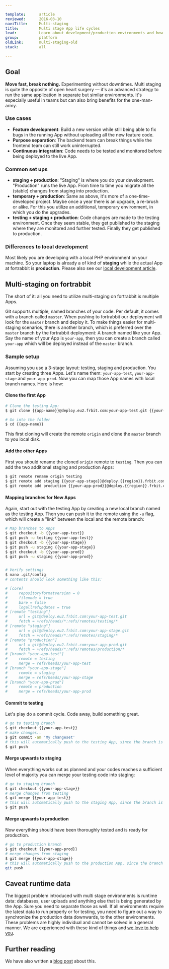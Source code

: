 ```yaml
---

template:      article
reviewed:      2016-03-10
naviTitle:     Multi-staging
title:         Multi stage App life cycles
lead:          Learn about development/production environments and how to run them on fortrabbit.
group:         platform
oldLink:       multi-staging-old
stack:         all

---
```


<!-- TODO: recheck for Hobby, include dynamic code example when possible -->

## Goal

**Move fast, break nothing.** Experimenting without downtimes. Multi staging is quite the opposite of open heart surgery — it's an advanced strategy to run the same application in separate but similar environments. It's especially useful in teams but can also bring benefits for the one-man-army.

### Use cases

* **Feature development**: Build a new version while still being able to fix bugs in the running App without uploading all the new feature code.
* **Purpose separation**: The backend team can break things while the frontend team can still work uninterrupted.
* **Continuous integration**: Code needs to be tested and monitored before being deployed to the live App.


### Common set ups

* **staging + production**: "Staging" is where you do your development. "Production" runs the live App. From time to time you migrate all the (stable) changes from staging into production.
* **temporary + production**: Same as above, it's more of a one-time-developed project. Maybe once a year there is an upgrade, a re-brush or alike. For this you utilize an additional, temporary environment, in which you do the upgrades.
* **testing + staging + production**: Code changes are made to the testing environment. Once they seem stable, they get published to the staging where they are monitored and further tested. Finally they get published to production.

### Differences to local development

Most likely you are developing with a local PHP environment on your machine. So your laptop is already a of kind of **staging** while the actual App at fortrabbit is **production**. Please also see our [local development article](local-development).


## Multi-staging on fortrabbit

The short of it: all you need to utilize multi-staging on fortrabbit is multiple Apps.

Git supports multiple, named branches of your code. Per default, it comes with a branch called `master`. When pushing to fortrabbit our deployment will look for the `master` branch and deploy it. To make things easier for multi-staging scenarios, there is another branch, which is preferred over the `master` branch by the fortrabbit deployment: A branch named like your App. Say the name of your App is `your-app`, then you can create a branch called `your-app` which will be deployed instead of the `master` branch.

### Sample setup

Assuming you use a 3-stage layout: testing, staging and production. You start by creating three Apps. Let's name them: `your-app-test`, `your-app-stage` and `your-app-prod`. Now you can map those App names with local branch names. Here is how:

#### Clone the first App

```bash
# Clone the testing App:
$ git clone {{app-name}}@deploy.eu2.frbit.com:your-app-test.git {{your-app-test}} {{app-name}}

# Go into the folder
$ cd {{app-name}}
```

This first cloning will create the remote `origin` and clone the `master` branch to you local disk.

#### Add the other Apps

First you should rename the cloned `origin` remote to `testing`. Then you can add the two additional staging and production Apps:

```bash
$ git remote rename origin testing
$ git remote add staging {{your-app-stage}}@deploy.{{region}}.frbit.com:{{your-app-stage}}.git
$ git remote add production {{your-app-prod}}@deploy.{{region}}.frbit.com:{{your-app-prod}}.git
```

#### Mapping branches for New Apps

Again, start out with the testing App by creating a new local branch named as the testing App. Then you can push it to the remote using the `-u` flag, which will create a "link" between the local and the remote branch:

```bash
# Map branches to Apps
$ git checkout -b {{your-app-test}}
$ git push -u testing {{your-app-test}}
$ git checkout -b {{your-app-stage}}
$ git push -u staging {{your-app-stage}}
$ git checkout -b {{your-app-prod}}
$ git push -u staging {{your-app-prod}}


# Verify settings
$ nano .git/config
# contents should look something like this:

# [core]
#     repositoryformatversion = 0
#     filemode = true
#     bare = false
#     logallrefupdates = true
# [remote "testing"]
#     url = git@deploy.eu2.frbit.com:your-app-test.git
#     fetch = +refs/heads/*:refs/remotes/testing/*
# [remote "staging"]
#     url = git@deploy.eu2.frbit.com:your-app-stage.git
#     fetch = +refs/heads/*:refs/remotes/staging/*
# [remote "production"]
#     url = git@deploy.eu2.frbit.com:your-app-prod.git
#     fetch = +refs/heads/*:refs/remotes/production/*
# [branch "your-app-test"]
#     remote = testing
#     merge = refs/heads/your-app-test
# [branch "your-app-stage"]
#     remote = staging
#     merge = refs/heads/your-app-stage
# [branch "your-app-prod"]
#     remote = production
#     merge = refs/heads/your-app-prod
```

#### Commit to testing

Let's play do a commit cycle. Code away, build something great.

```bash
# go to testing branch
$ git checkout {{your-app-test}}
# make changes..
$ git commit -am 'My changeset'
# this will automatically push to the testing App, since the branch is linked
$ git push
```

#### Merge upwards to staging

When everything works out as planned and your codes reaches a sufficient level of majority you can merge your testing code into staging:

```bash
# go to staging branch
$ git checkout {{your-app-stage}}
# merge changes from testing
$ git merge {{your-app-test}}
# this will automatically push to the staging App, since the branch is linked
$ git push
```

#### Merge upwards to production

Now everything should have been thoroughly tested and is ready for production.

```bash
# go to production branch
$ git checkout {{your-app-prod}}
# merge changes from staging
$ git merge {{your-app-stage}}
# this will automatically push to the production App, since the branch is linked
git push
```

## Caveat runtime data

The biggest problem introduced with multi stage environments is runtime data: databases, user uploads and anything else that is being generated by the App. Sure you need to separate those as well. If all environments require the latest data to run properly or for testing, you need to figure out a way to synchronize the production data downwards, to the other environments. These problems are highly individual and cannot be solved in a general manner. We are experienced with these kind of things and [we love to help you](http://www.fortrabbit.com/contact).

## Further reading

We have also written a [blog post](http://blog.fortrabbit.com/multi-stage-deployment-for-website-development) about this. 
